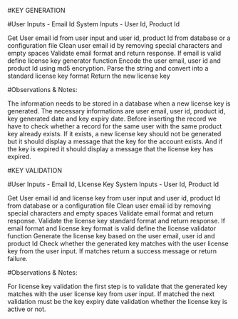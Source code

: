#KEY GENERATION

#User Inputs -  Email Id					System Inputs -  User Id, Product Id

Get User email id from user input and user id, product Id from database or a configuration file
Clean user email id by removing special characters and empty spaces
Validate email format and return response.
If email is valid define license key generator function
Encode the user email, user id and product Id using md5 encryption.
Parse the string and convert into a standard license key format
Return the new license key

#Observations & Notes:

The information needs to be stored in a database when a new license key is generated.
The necessary informations are user email, user id, product id, key generated date and key expiry date.
Before inserting the record we have to check whether a record for the same user with the same product key already exists.
If it exists,  a new license key should not be generated but it should display a message that the key for the account exists.
And if the key is expired it should display a message that the license key has expired.

#KEY VALIDATION

#User Inputs -  Email Id, LIcense Key				System Inputs -  User Id, Product Id

Get User email id and license key from user input and user id, product Id from database or a configuration file
Clean user email id by removing special characters and empty spaces
Validate email format and return response.
Validate the license key standard format and return response.
If email format and license key format is valid define the license validator function
Generate the license key based on the user email, user id and product Id
Check whether the generated key matches with the user license key from the user input.
If matches return a success message or return failure. 

#Observations & Notes:

For license key validation the first step is to validate that the generated key matches with the user license key from user input. 
If matched the next validation must be the key expiry date validation whether the license key is active or not.
